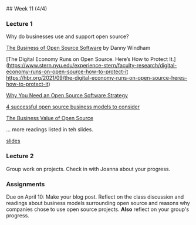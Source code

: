 <div class="week">

<div class="week_heading" markdown="1">
## Week 11 (4/4)
</div>

<div class="column_materials"  markdown="1">

### Lecture 1

Why do businesses use and support open source?

[The Business of Open Source Software](https://productivity-tools.cioreview.com/cxoinsight/the-business-of-open-source-software-nid-18119-cid-115.html) by Danny Windham

[The Digital Economy Runs on Open Source. Here’s How to Protect It.](https://www.stern.nyu.edu/experience-stern/faculty-research/digital-economy-runs-on-open-source-how-to-protect-it
https://hbr.org/2021/09/the-digital-economy-runs-on-open-source-heres-how-to-protect-it)

[Why You Need an Open Source Software Strategy](https://www.bcg.com/publications/2021/open-source-software-strategy-benefits)

[4 successful open source business models to consider](https://opensource.com/article/17/12/open-source-business-models)

[The Business Value of Open Source ](https://wso2.com/whitepapers/the-business-value-of-open-source/)

... more readings listed in teh slides.

[slides](slides/business_models.html)

### Lecture 2

Group work on projects. Check in with Joanna about your progress.


</div>

<div class="column_assign"  markdown="1">

### Assignments

Due on April 10: Make your blog post. Reflect on the class discussion and readings about
business models surrounding open source and reasons why companies chose to use
open source projects. __Also__ reflect on your group's progress. 

</div>
</div>
